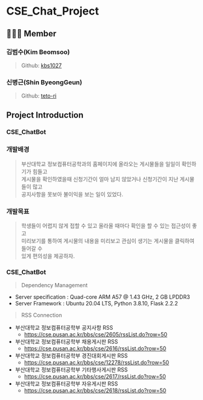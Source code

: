 # CSE_Chat_Project
## 🧑‍🤝‍🧑 Member
### 김범수(Kim Beomsoo)
> Github: [kbs1027](https://github.com/kbs1027)<br>
### 신병근(Shin ByeongGeun)
> Github: [teto-ri](https://github.com/teto-ri)<br>
## Project Introduction
### CSE_ChatBot
### 개발배경
> 부산대학교 정보컴퓨터공학과의 홈페이지에 올라오는 게시물들을 일일이 확인하기가 힘들고<br>
> 게시물을 확인하였을때 신청기간이 얼마 남지 않았거나 신청기간이 지난 게시물들이 많고<br>
> 공지사항을 못보아 불이익을 보는 일이 있었다.
### 개발목표
> 학생들이 어렵지 않게 접할 수 있고 올라올 때마다 확인을 할 수 있는 접근성이 좋고<br>
> 미리보기를 통하여 게시물의 내용을 미리보고 관심이 생기는 게시물을 클릭하여 들어갈 수<br>
> 있게 편의성을 제공하자.
### CSE_ChatBot 
> Dependency Management<br>
* Server specification : Quad-core ARM A57 @ 1.43 GHz, 2 GB LPDDR3 
* Server Framework : Ubuntu 20.04 LTS, Python 3.8.10, Flask 2.2.2
> RSS Connection<br>
+ 부산대학교 정보컴퓨터공학부 공지사항 RSS<br>
  + https://cse.pusan.ac.kr/bbs/cse/2605/rssList.do?row=50
+ 부산대학교 정보컴퓨터공학부 채용게시판 RSS<br>
  + https://cse.pusan.ac.kr/bbs/cse/2616/rssList.do?row=50<br>
+ 부산대학교 정보컴퓨터공학부 경진대회게시판 RSS<br>
  + https://cse.pusan.ac.kr/bbs/cse/12278/rssList.do?row=50<br>
+ 부산대학교 정보컴퓨터공학부 기타행사게시판 RSS<br>
  + https://cse.pusan.ac.kr/bbs/cse/2617/rssList.do?row=50<br>
+ 부산대학교 정보컴퓨터공학부 자유게시판 RSS<br>
  + https://cse.pusan.ac.kr/bbs/cse/2618/rssList.do?row=50<br>
